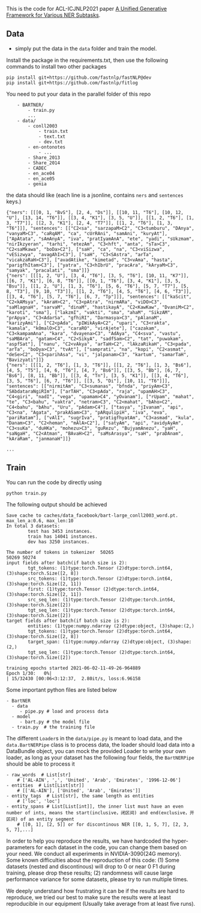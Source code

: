 This is the code for ACL-ICJNLP2021 paper [A Unified Generative Framework for Various NER Subtasks](https://arxiv.org/abs/2106.01223).

## Data
* simply put the data in the `data` folder and train the model.

Install the package in the requirements.txt, then use the following
commands to install two other packages
```text
pip install git+https://github.com/fastnlp/fastNLP@dev
pip install git+https://github.com/fastnlp/fitlog
```

You need to put your data in the parallel folder of this repo
```text
    - BARTNER/
        - train.py
        ...
    - data/
        - conll2003
            - train.txt
            - text.txt
            - dev.txt
        - en-ontonotes
            - ...
        - Share_2013
        - Share_2014
        - CADEC
        - en_ace04
        - en_ace05
        - genia

```

the data should like 
(each line is a jsonline, contains ``ners`` and ``sentences`` keys.)
```text
{"ners": [[[0, 1, "BvS"], [2, 4, "Ds"]], [[10, 11, "T6"], [10, 12, "U"], [13, 14, "T6"]], [[3, 4, "K1"], [3, 5, "U"]], [[1, 2, "T6"], [1, 3, "T7"]], [[2, 3, "K1"], [2, 4, "T7"]], [[1, 2, "T6"], [1, 3, "T6"]]], "sentences": [["C2<sa", "sarzapaM>C2", "C3<tumburu", "DAnya", "vanyaM>C3", "caRqAM", "ca", "cUrRAni", "samAni", "kuryAt"], ["ApAtata", "sAmAnyA", "iva", "pratIyamAnA", "ete", "yadi", "sUkzmam", "nirIkzyeran", "tarhi", "etezAm", "C3<hft", "anta", "sTa>C3", "C2<saMkawa", "boDa>C2"], ["saH", "ca", "na", "C3<viSizwa", "vESizwya", "avagAhI>C3"], ["saH", "C3<SAstra", "arTa", "vicakzaRaH>C3"], ["avadAtike", "kimetad", "C3<vAma", "hasta", "parigfhItam>C3"], ["yatra", "C3<hIbrU", "pracAra", "kAryaM>C3", "samyak", "pracalati", "sma"]]}
{"ners": [[[1, 2, "U"], [3, 4, "T6"], [3, 5, "T6"], [10, 11, "K7"]], [[6, 7, "K1"], [6, 8, "T6"]], [[0, 1, "T6"], [3, 4, "K1"], [3, 5, "Bsu"]], [[1, 2, "U"], [1, 3, "T6"], [5, 6, "T6"], [5, 7, "T7"], [5, 8, "T3"], [9, 10, "T3"]], [[1, 2, "T6"], [4, 5, "T6"], [4, 6, "T3"]], [[3, 4, "T6"], [5, 7, "T6"], [6, 7, "Tp"]]], "sentences": [["kaScit", "C2<kAMsya", "kAraH>C2", "C3<pAtra", "nirmARa", "viDO>C3", "saMlagnaH", "sarvaM", "dinaM", "hastikayA", "C2<KawKaw", "DvaniM>C2", "karoti", "sma"], ["lakzmI", "vakti", "sma", "ahaM", "SikzAM", "prApya", "C3<AdarSa", "gfhiRI", "Darmasya>C3", "pAlanaM", "karizyAmi"], ["C2<pAda", "pIWikAyA>C2", "upari", "C3<rakta", "kamala", "kOmalO>C3", "caraRO", "virAjete"], ["cazakam", "C3<kampamAna", "kara", "dvayena>C3", "AdAya", "C4<sva", "vastu", "saMBAra", "gatam>C4", "C2<SikyA", "sadfSam>C2", "tat", "puwakam", "aspfSat"], ["nanu", "C2<vAkya", "arTaH>C2", "lAkzaRikaH", "C3<pada", "arTa", "boDya>C3", "tvAt"], ["samprati", "na", "kopi", "C2<asmat", "deSe>C2", "C3<parihAsa", "vi", "jalpanam>C3", "kartum", "samarTaH", "Bavizyati"]]}
{"ners": [[[1, 2, "T6"], [1, 3, "T6"]], [[1, 2, "T6"], [1, 3, "Bs6"], [4, 5, "T5"], [4, 6, "T6"], [4, 7, "Bs6"]], [[3, 5, "Bb"], [6, 7, "Bs6"], [8, 11, "Bb"]], [[3, 4, "Tn"], [3, 5, "K1"]], [[3, 4, "T6"], [3, 5, "T6"], [6, 7, "T6"]], [[3, 5, "Di"], [10, 11, "T6"]]], "sentences": [["nirmitAm", "C3<sumanas", "bfnda", "priyAm>C3", "SAbdataraNgiRIm"], ["arTAH", "C3<pAda", "raja", "upamAH>C3", "C4<giri", "nadI", "vega", "upamam>C4", "yOvanam"], ["rUpam", "mahat", "te", "C3<bahu", "vaktra", "netram>C3", "C2<mahat", "bAho>C2", "C4<bahu", "bAhu", "Uru", "pAdam>C4"], ["tasya", "jIvanam", "api", "C3<na", "Agata", "prakASam>C3", "pARqulipiH", "iva", "eva", "pariRatam"], ["vAlI", "sugrIva", "pratigfhyatAm", "C3<asmad", "kula", "Danam>C3", "C2<heman", "mAlA>C2"], ["satyAm", "api", "avidyAyAm", "C3<suKa", "duHKa", "mohezu>C3", "guRezu", "BujyamAnezu", "yaH", "saNgaH", "C2<Atman", "BAvaH>C2", "saMsArasya", "saH", "praDAnam", "kAraRam", "janmanaH"]]}

...
```
## Train
You can run the code by directly using
```shell
python train.py
```

The following output should be achieved
```text
Save cache to caches/data_facebook/bart-large_conll2003_word.pt.                                                                                                        
max_len_a:0.6, max_len:10
In total 3 datasets:
        test has 3453 instances.
        train has 14041 instances.
        dev has 3250 instances.

The number of tokens in tokenizer  50265
50269 50274
input fields after batch(if batch size is 2):
        tgt_tokens: (1)type:torch.Tensor (2)dtype:torch.int64, (3)shape:torch.Size([2, 8]) 
        src_tokens: (1)type:torch.Tensor (2)dtype:torch.int64, (3)shape:torch.Size([2, 11]) 
        first: (1)type:torch.Tensor (2)dtype:torch.int64, (3)shape:torch.Size([2, 11]) 
        src_seq_len: (1)type:torch.Tensor (2)dtype:torch.int64, (3)shape:torch.Size([2]) 
        tgt_seq_len: (1)type:torch.Tensor (2)dtype:torch.int64, (3)shape:torch.Size([2]) 
target fields after batch(if batch size is 2):
        entities: (1)type:numpy.ndarray (2)dtype:object, (3)shape:(2,) 
        tgt_tokens: (1)type:torch.Tensor (2)dtype:torch.int64, (3)shape:torch.Size([2, 8]) 
        target_span: (1)type:numpy.ndarray (2)dtype:object, (3)shape:(2,) 
        tgt_seq_len: (1)type:torch.Tensor (2)dtype:torch.int64, (3)shape:torch.Size([2]) 

training epochs started 2021-06-02-11-49-26-964889
Epoch 1/30:   0%|                                                         | 15/32430 [00:06<3:12:37,  2.80it/s, loss:6.96158
```

Some important python files are listed below
```text
- BartNER
  - data
     - pipe.py # load and process data
  - model
     - bart.py # the model file
  - train.py  # the training file
```

The different ``Loader``s  in the `data/pipe.py` is meant to load data, and the ``data.BartNERPipe`` class 
is to process data, the loader should load data into a DataBundle object,
you can mock the provided Loader to write your own loader, as long as your
dataset has the following four fields, the ``BartNERPipe`` should be able to 
process it
```text
- raw_words  # List[str]
    # ['AL-AIN', ',', 'United', 'Arab', 'Emirates', '1996-12-06']
- entities  # List[List[str]]
    # [['AL-AIN'], ['United', 'Arab', 'Emirates']]
- entity_tags  # List[str], the same length as entities
    # ['loc', 'loc']
- entity_spans # List[List[int]], the inner list must have an even number of ints, means the start(inclusive，闭区间) and end(exclusive，开区间) of an entity segment
    # [[0, 1], [2, 5]] or for discontinous NER [[0, 1, 5, 7], [2, 3, 5, 7],...]
```

In order to help you reproduce the results, we have hardcoded the hyper-parameters
 for each dataset in the code, you can change them based on your need. 
We conduct all experiments in NVIDIA-3090(24G memory). Some known
 difficulties about the reproduction of this code: (1) Some datasets
(nested and discontinous) will drop to 0 or near 0 F1 during training, please drop these
 results; (2) randomness will cause large performance variance for some datasets, please try to 
run multiple times. 

We deeply understand how frustrating it can be 
if the results are hard to reproduce, we tried our best to make sure 
the results were at least reproducible in our equipment (Usually take 
average from at least  five runs).

